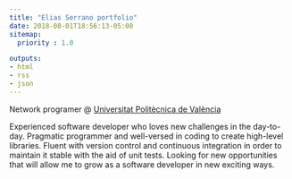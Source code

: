 ```yaml
---
title: "Elias Serrano portfolio"
date: 2018-08-01T18:56:13-05:00
sitemap:
  priority : 1.0

outputs:
- html
- rss
- json
---
```

<p>Network programer @ <a href="https://www.upv.es">Universitat Politècnica de València</a></p>
<p>Experienced software developer who loves new challenges in the day-to-day. Pragmatic programmer and well-versed in coding to create high-level libraries. Fluent with version control and continuous integration in order to maintain it stable with the aid of unit tests. Looking for new opportunities that will allow me to grow as a software developer in new exciting ways.</p>
